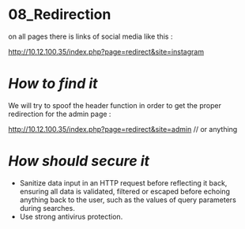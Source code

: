 # 08_Redirection

on all pages there is links of social media like this :

http://10.12.100.35/index.php?page=redirect&site=instagram

# *How to find it*

We will try to spoof the header function in order to get the proper redirection for the admin page :

http://10.12.100.35/index.php?page=redirect&site=admin // or anything

# *How should secure it*

- Sanitize data input in an HTTP request before reflecting it back, ensuring all data is validated, 
  filtered or escaped before echoing anything back to the user, such as the values of query parameters during searches.
- Use strong antivirus protection.

